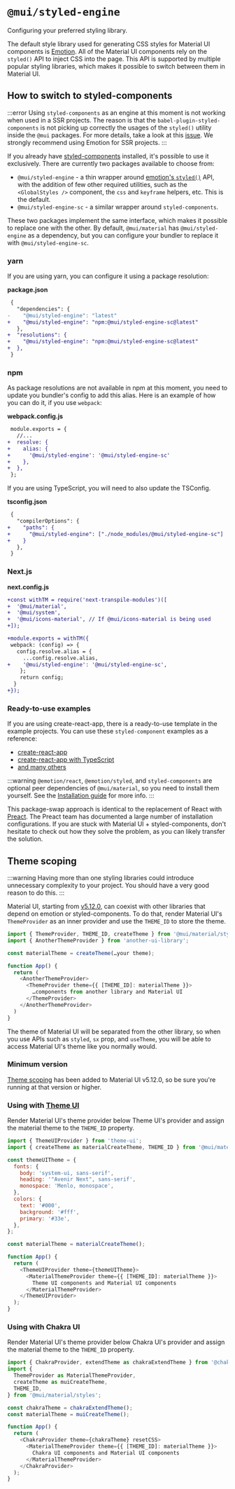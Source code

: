 # `@mui/styled-engine`

<p class="description">Configuring your preferred styling library.</p>

The default style library used for generating CSS styles for Material UI components is [Emotion](https://github.com/emotion-js/emotion).
All of the Material UI components rely on the `styled()` API to inject CSS into the page.
This API is supported by multiple popular styling libraries, which makes it possible to switch between them in Material UI.

## How to switch to styled-components

:::error
Using `styled-components` as an engine at this moment is not working when used in a SSR projects.
The reason is that the `babel-plugin-styled-components` is not picking up correctly the usages of the `styled()` utility inside the `@mui` packages.
For more details, take a look at this [issue](https://github.com/mui/material-ui/issues/29742).
We strongly recommend using Emotion for SSR projects.
:::

If you already have [styled-components](https://github.com/styled-components/styled-components) installed, it's possible to use it exclusively.
There are currently two packages available to choose from:

- `@mui/styled-engine` - a thin wrapper around [emotion's `styled()`](https://emotion.sh/docs/styled) API, with the addition of few other required utilities, such as the `<GlobalStyles />` component, the `css` and `keyframe` helpers, etc. This is the default.
- `@mui/styled-engine-sc` - a similar wrapper around `styled-components`.

These two packages implement the same interface, which makes it possible to replace one with the other.
By default, `@mui/material` has `@mui/styled-engine` as a dependency, but you can configure your bundler to replace it with `@mui/styled-engine-sc`.

### yarn

If you are using yarn, you can configure it using a package resolution:

**package.json**

<!-- #default-branch-switch -->

```diff
 {
   "dependencies": {
-    "@mui/styled-engine": "latest"
+    "@mui/styled-engine": "npm:@mui/styled-engine-sc@latest"
   },
+  "resolutions": {
+    "@mui/styled-engine": "npm:@mui/styled-engine-sc@latest"
+  },
 }
```

### npm

As package resolutions are not available in npm at this moment, you need to update you bundler's config to add this alias. Here is an example of how you can do it, if you use `webpack`:

**webpack.config.js**

```diff
 module.exports = {
   //...
+  resolve: {
+    alias: {
+      '@mui/styled-engine': '@mui/styled-engine-sc'
+    },
+  },
 };
```

If you are using TypeScript, you will need to also update the TSConfig.

**tsconfig.json**

```diff
 {
   "compilerOptions": {
+    "paths": {
+      "@mui/styled-engine": ["./node_modules/@mui/styled-engine-sc"]
+    }
   },
 }
```

### Next.js

**next.config.js**

```diff
+const withTM = require('next-transpile-modules')([
+  '@mui/material',
+  '@mui/system',
+  '@mui/icons-material', // If @mui/icons-material is being used
+]);

+module.exports = withTM({
 webpack: (config) => {
   config.resolve.alias = {
     ...config.resolve.alias,
+    '@mui/styled-engine': '@mui/styled-engine-sc',
    };
    return config;
  }
+});
```

### Ready-to-use examples

If you are using create-react-app, there is a ready-to-use template in the example projects.
You can use these `styled-component` examples as a reference:

<!-- #default-branch-switch -->

- [create-react-app](https://github.com/mui/material-ui/tree/master/examples/material-cra-styled-components)
- [create-react-app with TypeScript](https://github.com/mui/material-ui/tree/master/examples/material-cra-styled-components-ts)
- [and many others](https://github.com/mui/material-ui/tree/master/examples)

:::warning
`@emotion/react`, `@emotion/styled`, and `styled-components` are optional peer dependencies of `@mui/material`, so you need to install them yourself. See the [Installation guide](/material-ui/getting-started/installation/) for more info.
:::

This package-swap approach is identical to the replacement of React with [Preact](https://github.com/preactjs/preact). The Preact team has documented a large number of installation configurations. If you are stuck with Material UI + styled-components, don't hesitate to check out how they solve the problem, as you can likely transfer the solution.

## Theme scoping

:::warning
Having more than one styling libraries could introduce unnecessary complexity to your project. You should have a very good reason to do this.
:::

Material UI, starting from [v5.12.0](https://github.com/mui/material-ui/releases/tag/v5.12.0), can coexist with other libraries that depend on emotion or styled-components. To do that, render Material UI's `ThemeProvider` as an inner provider and use the `THEME_ID` to store the theme.

```js
import { ThemeProvider, THEME_ID, createTheme } from '@mui/material/styles';
import { AnotherThemeProvider } from 'another-ui-library';

const materialTheme = createTheme(…your theme);

function App() {
  return (
    <AnotherThemeProvider>
      <ThemeProvider theme={{ [THEME_ID]: materialTheme }}>
        …components from another library and Material UI
      </ThemeProvider>
    </AnotherThemeProvider>
  )
}
```

The theme of Material UI will be separated from the other library, so when you use APIs such as `styled`, `sx` prop, and `useTheme`, you will be able to access Material UI's theme like you normally would.

### Minimum version

[Theme scoping](https://github.com/mui/material-ui/pull/36664) has been added to Material UI v5.12.0, so be sure you're running at that version or higher.

### Using with [Theme UI](https://theme-ui.com/)

Render Material UI's theme provider below Theme UI's provider and assign the material theme to the `THEME_ID` property.

```js
import { ThemeUIProvider } from 'theme-ui';
import { createTheme as materialCreateTheme, THEME_ID } from '@mui/material/styles';

const themeUITheme = {
  fonts: {
    body: 'system-ui, sans-serif',
    heading: '"Avenir Next", sans-serif',
    monospace: 'Menlo, monospace',
  },
  colors: {
    text: '#000',
    background: '#fff',
    primary: '#33e',
  },
};

const materialTheme = materialCreateTheme();

function App() {
  return (
    <ThemeUIProvider theme={themeUITheme}>
      <MaterialThemeProvider theme={{ [THEME_ID]: materialTheme }}>
        Theme UI components and Material UI components
      </MaterialThemeProvider>
    </ThemeUIProvider>
  );
}
```

### Using with Chakra UI

Render Material UI's theme provider below Chakra UI's provider and assign the material theme to the `THEME_ID` property.

```js
import { ChakraProvider, extendTheme as chakraExtendTheme } from '@chakra-ui/react';
import {
  ThemeProvider as MaterialThemeProvider,
  createTheme as muiCreateTheme,
  THEME_ID,
} from '@mui/material/styles';

const chakraTheme = chakraExtendTheme();
const materialTheme = muiCreateTheme();

function App() {
  return (
    <ChakraProvider theme={chakraTheme} resetCSS>
      <MaterialThemeProvider theme={{ [THEME_ID]: materialTheme }}>
        Chakra UI components and Material UI components
      </MaterialThemeProvider>
    </ChakraProvider>
  );
}
```
